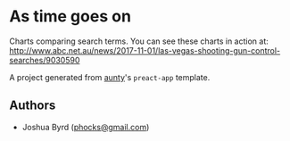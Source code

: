 # As time goes on

Charts comparing search terms. You can see these charts in action at: http://www.abc.net.au/news/2017-11-01/las-vegas-shooting-gun-control-searches/9030590

A project generated from [aunty](https://github.com/abcnews/aunty)'s `preact-app` template.

## Authors

- Joshua Byrd ([phocks@gmail.com](mailto:phocks@gmail.com))
